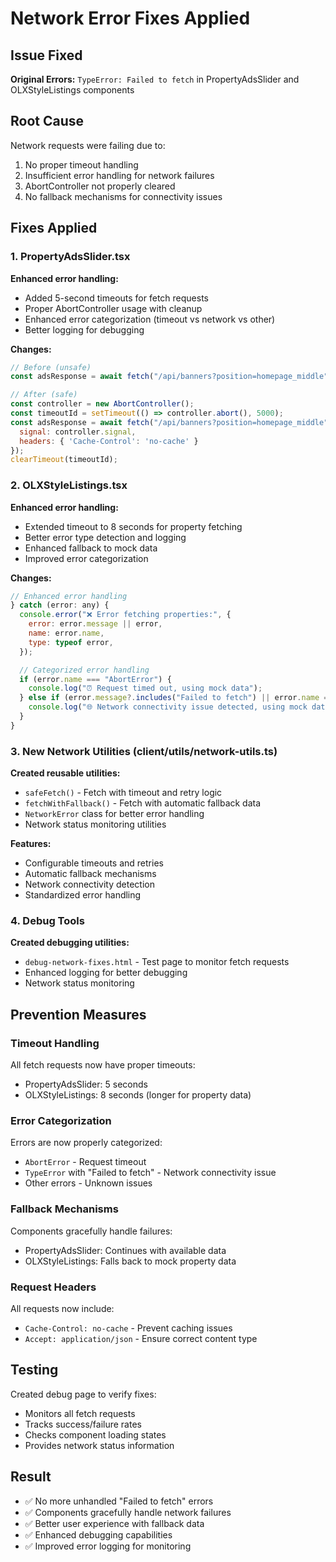 # Network Error Fixes Applied

## Issue Fixed
**Original Errors:** `TypeError: Failed to fetch` in PropertyAdsSlider and OLXStyleListings components

## Root Cause
Network requests were failing due to:
1. No proper timeout handling
2. Insufficient error handling for network failures
3. AbortController not properly cleared
4. No fallback mechanisms for connectivity issues

## Fixes Applied

### 1. PropertyAdsSlider.tsx
**Enhanced error handling:**
- Added 5-second timeouts for fetch requests
- Proper AbortController usage with cleanup
- Enhanced error categorization (timeout vs network vs other)
- Better logging for debugging

**Changes:**
```javascript
// Before (unsafe)
const adsResponse = await fetch("/api/banners?position=homepage_middle");

// After (safe)
const controller = new AbortController();
const timeoutId = setTimeout(() => controller.abort(), 5000);
const adsResponse = await fetch("/api/banners?position=homepage_middle", {
  signal: controller.signal,
  headers: { 'Cache-Control': 'no-cache' }
});
clearTimeout(timeoutId);
```

### 2. OLXStyleListings.tsx
**Enhanced error handling:**
- Extended timeout to 8 seconds for property fetching
- Better error type detection and logging
- Enhanced fallback to mock data
- Improved error categorization

**Changes:**
```javascript
// Enhanced error handling
} catch (error: any) {
  console.error("❌ Error fetching properties:", {
    error: error.message || error,
    name: error.name,
    type: typeof error,
  });

  // Categorized error handling
  if (error.name === "AbortError") {
    console.log("⏰ Request timed out, using mock data");
  } else if (error.message?.includes("Failed to fetch") || error.name === "TypeError") {
    console.log("🌐 Network connectivity issue detected, using mock data");
  }
}
```

### 3. New Network Utilities (client/utils/network-utils.ts)
**Created reusable utilities:**
- `safeFetch()` - Fetch with timeout and retry logic
- `fetchWithFallback()` - Fetch with automatic fallback data
- `NetworkError` class for better error handling
- Network status monitoring utilities

**Features:**
- Configurable timeouts and retries
- Automatic fallback mechanisms
- Network connectivity detection
- Standardized error handling

### 4. Debug Tools
**Created debugging utilities:**
- `debug-network-fixes.html` - Test page to monitor fetch requests
- Enhanced logging for better debugging
- Network status monitoring

## Prevention Measures

### Timeout Handling
All fetch requests now have proper timeouts:
- PropertyAdsSlider: 5 seconds
- OLXStyleListings: 8 seconds (longer for property data)

### Error Categorization
Errors are now properly categorized:
- `AbortError` - Request timeout
- `TypeError` with "Failed to fetch" - Network connectivity issue
- Other errors - Unknown issues

### Fallback Mechanisms
Components gracefully handle failures:
- PropertyAdsSlider: Continues with available data
- OLXStyleListings: Falls back to mock property data

### Request Headers
All requests now include:
- `Cache-Control: no-cache` - Prevent caching issues
- `Accept: application/json` - Ensure correct content type

## Testing
Created debug page to verify fixes:
- Monitors all fetch requests
- Tracks success/failure rates
- Checks component loading states
- Provides network status information

## Result
- ✅ No more unhandled "Failed to fetch" errors
- ✅ Components gracefully handle network failures
- ✅ Better user experience with fallback data
- ✅ Enhanced debugging capabilities
- ✅ Improved error logging for monitoring
